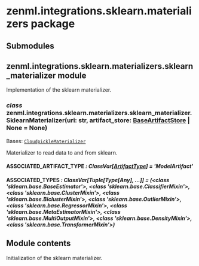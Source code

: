 # zenml.integrations.sklearn.materializers package

## Submodules

## zenml.integrations.sklearn.materializers.sklearn_materializer module

Implementation of the sklearn materializer.

### *class* zenml.integrations.sklearn.materializers.sklearn_materializer.SklearnMaterializer(uri: str, artifact_store: [BaseArtifactStore](zenml.artifact_stores.md#zenml.artifact_stores.base_artifact_store.BaseArtifactStore) | None = None)

Bases: [`CloudpickleMaterializer`](zenml.materializers.md#zenml.materializers.cloudpickle_materializer.CloudpickleMaterializer)

Materializer to read data to and from sklearn.

#### ASSOCIATED_ARTIFACT_TYPE *: ClassVar[[ArtifactType](zenml.md#zenml.enums.ArtifactType)]* *= 'ModelArtifact'*

#### ASSOCIATED_TYPES *: ClassVar[Tuple[Type[Any], ...]]* *= (<class 'sklearn.base.BaseEstimator'>, <class 'sklearn.base.ClassifierMixin'>, <class 'sklearn.base.ClusterMixin'>, <class 'sklearn.base.BiclusterMixin'>, <class 'sklearn.base.OutlierMixin'>, <class 'sklearn.base.RegressorMixin'>, <class 'sklearn.base.MetaEstimatorMixin'>, <class 'sklearn.base.MultiOutputMixin'>, <class 'sklearn.base.DensityMixin'>, <class 'sklearn.base.TransformerMixin'>)*

## Module contents

Initialization of the sklearn materializer.
